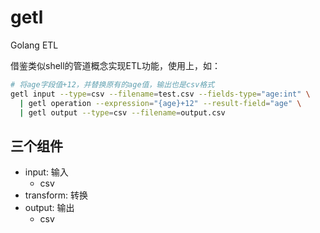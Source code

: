 # getl
Golang ETL

借鉴类似shell的管道概念实现ETL功能，使用上，如：

```sh
# 将age字段值+12，并替换原有的age值，输出也是csv格式
getl input --type=csv --filename=test.csv --fields-type="age:int" \
  | getl operation --expression="{age}+12" --result-field="age" \
  | getl output --type=csv --filename=output.csv
```

## 三个组件

- input: 输入
  - csv
- transform: 转换
- output: 输出
  - csv


